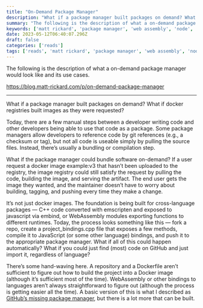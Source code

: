 ```yaml
---
title: "On-Demand Package Manager"
description: "What if a package manager built packages on demand? What if docker registries built images as they were requested? Today, there are a few manual steps between a developer writing code and other developers being able to use that code as a package. Some package managers allow developers to reference code by git references (e.g., a checksum or tag), but not all code is useable simply by pulling the source files. Instead, there’s usually a bundling or compilation step."
summary: "The following is the description of what a on-demand package manager would look like and its use cases."
keywords: ['matt rickard', 'package manager', 'web assembly', 'node', 'docker']
date: 2023-05-12T06:40:07.296Z
draft: false
categories: ['reads']
tags: ['reads', 'matt rickard', 'package manager', 'web assembly', 'node', 'docker']
---
```


The following is the description of what a on-demand package manager would look like and its use cases.

https://blog.matt-rickard.com/p/on-demand-package-manager

---

What if a package manager built packages on demand? What if docker registries built images as they were requested?

Today, there are a few manual steps between a developer writing code and other developers being able to use that code as a package. Some package managers allow developers to reference code by git references (e.g., a checksum or tag), but not all code is useable simply by pulling the source files. Instead, there’s usually a bundling or compilation step.

What if the package manager could bundle software on-demand? If a user request a docker image example:v3 that hasn’t been uploaded to the registry, the image registry could still satisfy the request by pulling the code, building the image, and serving the artifact. The end user gets the image they wanted, and the maintainer doesn’t have to worry about building, tagging, and pushing every time they make a change.

It’s not just docker images. The foundation is being built for cross-language packages — C++ code converted with emscripten and exposed to javascript via embind, or WebAssembly modules exporting functions to different runtimes. Today, the process looks something like this — fork a repo, create a project\_bindings.cpp file that exposes a few methods, compile it to JavaScript (or some other language) bindings, and push it to the appropriate package manager. What if all of this could happen automatically? What if you could just find (most) code on GitHub and just import it, regardless of language?

There’s some hand-waving here. A repository and a Dockerfile aren’t sufficient to figure out how to build the project into a Docker image (although it’s sufficient most of the time). WebAssembly or other bindings to languages aren’t always straightforward to figure out (although the process is getting easier all the time). A basic version of this is what I described as [GitHub’s missing package manager](https://matt-rickard.com/githubs-missing-package-manager), but there is a lot more that can be built.
